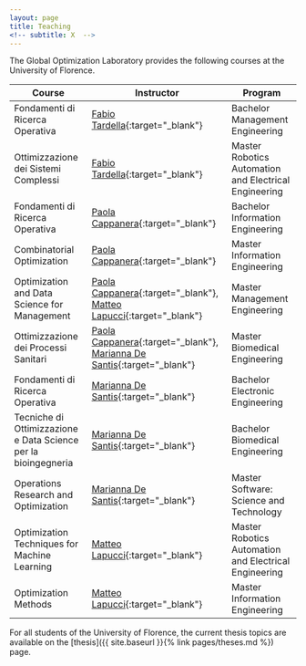 ```yaml
---
layout: page
title: Teaching
<!-- subtitle: X  -->
---
```


The Global Optimization Laboratory provides the following courses at the University of Florence.

|Course | Instructor | Program |
| --- | --- | --- |
| Fondamenti di Ricerca Operativa | [Fabio Tardella](https://cercachi.unifi.it/p-doc2-0-0-A-3f2c36293b3030.html){:target="_blank"} | Bachelor Management Engineering |
| Ottimizzazione dei Sistemi Complessi | [Fabio Tardella](https://cercachi.unifi.it/p-doc2-0-0-A-3f2c36293b3030.html){:target="_blank"} | Master Robotics Automation and Electrical Engineering  |
| Fondamenti di Ricerca Operativa | [Paola Cappanera](https://cercachi.unifi.it/p-doc2-0-0-A-3f2a3d32372a2a.html){:target="_blank"} | Bachelor Information Engineering |
| Combinatorial Optimization | [Paola Cappanera](https://cercachi.unifi.it/p-doc2-0-0-A-3f2a3d32372a2a.html){:target="_blank"} | Master Information Engineering |
| Optimization and Data Science for Management | [Paola Cappanera](https://cercachi.unifi.it/p-doc2-0-0-A-3f2a3d32372a2a.html){:target="_blank"}, [Matteo Lapucci](https://cercachi.unifi.it/p-doc2-0-0-A-3f2c342a3b2f31.html){:target="_blank"} | Master Management Engineering |
| Ottimizzazione dei Processi Sanitari | [Paola Cappanera](https://cercachi.unifi.it/p-doc2-0-0-A-3f2a3d32372a2a.html){:target="_blank"}, [Marianna De Santis](https://cercachi.unifi.it/p-doc2-0-0-A-3f2c372f3a2e2a-0.html){:target="_blank"} | Master Biomedical Engineering |
| Fondamenti di Ricerca Operativa | [Marianna De Santis](https://cercachi.unifi.it/p-doc2-0-0-A-3f2c372f3a2e2a-0.html){:target="_blank"} | Bachelor Electronic Engineering |
| Tecniche di Ottimizzazione e Data Science per la bioingegneria | [Marianna De Santis](https://cercachi.unifi.it/p-doc2-0-0-A-3f2c372f3a2e2a-0.html){:target="_blank"} | Bachelor Biomedical Engineering |
| Operations Research and Optimization | [Marianna De Santis](https://cercachi.unifi.it/p-doc2-0-0-A-3f2c372f3a2e2a-0.html){:target="_blank"} | Master Software: Science and Technology |
| Optimization Techniques for Machine Learning | [Matteo Lapucci](https://cercachi.unifi.it/p-doc2-0-0-A-3f2c342a3b2f31.html){:target="_blank"}| Master Robotics Automation and Electrical Engineering  |
| Optimization Methods | [Matteo Lapucci](https://cercachi.unifi.it/p-doc2-0-0-A-3f2c342a3b2f31.html){:target="_blank"}| Master Information Engineering |
 
For all students of the University of Florence, the current thesis topics are available on the [thesis]({{ site.baseurl }}{% link pages/theses.md %}) page.



